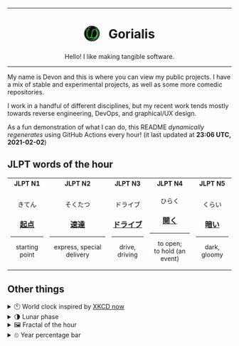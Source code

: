 ***

<h1 align="center">
<sub>
    <img src="readme/resources/avatar.png" height="36">
</sub>
&nbsp;
Gorialis
</h1>
<p align="center">
Hello! I like making tangible software.
</p>

***

My name is Devon and this is where you can view my public projects. I have a mix of stable and experimental projects, as well as some more comedic repositories.

I work in a handful of different disciplines, but my recent work tends mostly towards reverse engineering, DevOps, and graphical/UX design.

As a fun demonstration of what I can do, this README *dynamically regenerates* using GitHub Actions every hour! (it last updated at **23:06 UTC, 2021-02-02**)

<h2>JLPT words of the hour</h2>
<table>
    <tr>
        <th>JLPT N1</th>
        <th>JLPT N2</th>
        <th>JLPT N3</th>
        <th>JLPT N4</th>
        <th>JLPT N5</th>
    </tr>
    <tr>
        <td>
            <p align="center">きてん</p>
            <h3 align="center"><b><a href="https://jisho.org/search/%E8%B5%B7%E7%82%B9">起点</a></b></h3>
            <hr>
            <p align="center">starting point</p>
        </td>
        <td>
            <p align="center">そくたつ</p>
            <h3 align="center"><b><a href="https://jisho.org/search/%E9%80%9F%E9%81%94">速達</a></b></h3>
            <hr>
            <p align="center">express,<wbr> special delivery</p>
        </td>
        <td>
            <p align="center">ドライブ</p>
            <h3 align="center"><b><a href="https://jisho.org/search/%E3%83%89%E3%83%A9%E3%82%A4%E3%83%96">ドライブ</a></b></h3>
            <hr>
            <p align="center">drive,<wbr> driving</p>
        </td>
        <td>
            <p align="center">ひらく</p>
            <h3 align="center"><b><a href="https://jisho.org/search/%E9%96%8B%E3%81%8F">開く</a></b></h3>
            <hr>
            <p align="center">to open;<br> to hold (an event)</p>
        </td>
        <td>
            <p align="center">くらい</p>
            <h3 align="center"><b><a href="https://jisho.org/search/%E6%9A%97%E3%81%84">暗い</a></b></h3>
            <hr>
            <p align="center">dark,<wbr> gloomy</p>
        </td>
    </tr>
</table>

<h2>Other things</h2>
<details>
<summary>🕚  World clock inspired by <a href="https://xkcd.com/now">XKCD now</a></summary>

> <img src="generated/now.png" width="512">

</details>
<details>
<summary>🌗 Lunar phase</summary>

The moon is approximately 72.32% through its phase (Last Quarter).

</details>
<details>
<summary>&#x1f5bc; Fractal of the hour</summary>

> <img src="generated/fractal.png" width="512">

</details>
<details>
<summary>&#x23f2; Year percentage bar</summary>
<pre><code>2021 [█▁▁▁▁▁▁▁▁▁▁▁▁▁▁▁▁▁▁▁] 9.03%</code></pre>
</details>
